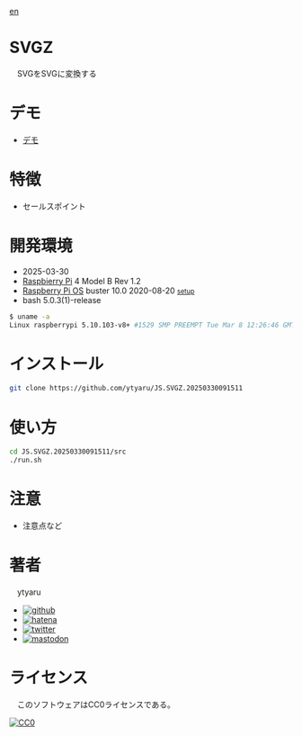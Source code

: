 [en](./README.md)

# SVGZ

　SVGをSVGに変換する

# デモ

* [デモ](https://ytyaru.github.io/JS.SVGZ.20250330091511/)

# 特徴

* セールスポイント

# 開発環境

* <time datetime="2025-03-30T09:15:02+0900">2025-03-30</time>
* [Raspbierry Pi](https://ja.wikipedia.org/wiki/Raspberry_Pi) 4 Model B Rev 1.2
* [Raspberry Pi OS](https://ja.wikipedia.org/wiki/Raspbian) buster 10.0 2020-08-20 <small>[setup](http://ytyaru.hatenablog.com/entry/2020/10/06/111111)</small>
* bash 5.0.3(1)-release

```sh
$ uname -a
Linux raspberrypi 5.10.103-v8+ #1529 SMP PREEMPT Tue Mar 8 12:26:46 GMT 2022 aarch64 GNU/Linux
```

# インストール

```sh
git clone https://github.com/ytyaru/JS.SVGZ.20250330091511
```

# 使い方

```sh
cd JS.SVGZ.20250330091511/src
./run.sh
```

# 注意

* 注意点など

# 著者

　ytyaru

* [![github](http://www.google.com/s2/favicons?domain=github.com)](https://github.com/ytyaru "github")
* [![hatena](http://www.google.com/s2/favicons?domain=www.hatena.ne.jp)](http://ytyaru.hatenablog.com/ytyaru "hatena")
* [![twitter](http://www.google.com/s2/favicons?domain=twitter.com)](https://twitter.com/ytyaru1 "twitter")
* [![mastodon](http://www.google.com/s2/favicons?domain=mstdn.jp)](https://mstdn.jp/web/accounts/233143 "mastdon")

# ライセンス

　このソフトウェアはCC0ライセンスである。

[![CC0](http://i.creativecommons.org/p/zero/1.0/88x31.png "CC0")](http://creativecommons.org/publicdomain/zero/1.0/deed.ja)

